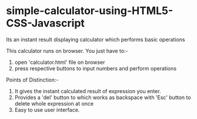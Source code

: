 # simple-calculator-using-HTML5-CSS-Javascript
Its an instant result displaying calculator which performs basic operations

This calculator runs on browser. You just have to:-
1. open 'calculator.html' file on browser
2. press respective buttons to input numbers and perform operations

Points of Distinction:-
1. It gives the instant calculated result of expression you enter.
2. Provides a 'del' button to which works as backspace with 'Esc' button to delete whole expression at once
3. Easy to use user interface.
